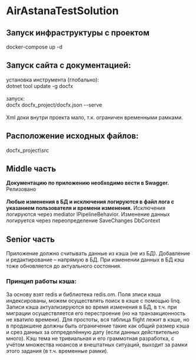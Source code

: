 # AirAstanaTestSolution

## Запуск инфраструктуры с проектом<br>
docker-compose up -d<br>

## Запуск сайта с документацией:<br>
установка инструмента (глобально):<br>
dotnet tool update -g docfx<br>
<br>
запуск:<br>
docfx docfx_project/docfx.json --serve<br>
<br>
Xml доки внутри проекта мало, т.к. ограничен временными рамками.<br>

## Расположение исходных файлов:<br>
docfx_project\src<br>

## Middle часть
**Документацию по приложению необходимо вести в Swagger.** Релизовано<br>
<br>
**Любые изменения в БД и исключения логируются в файл лога с указанием пользователя и времени изменения.** Исключения логируются через mediator IPipelineBehavior. Изменение данных логируется через переопределение SaveChanges DbContext<br>

## Senior часть
Приложение должно считывать данные из кэша (не из БД). Добавление и редактирование – напрямую в БД.
При изменении данных в БД кэш тоже обновляется до актуального состояния.
### Принцип работы кэша:<br>
За основу взят redis и библиотека redis.om. Поля зписи кэша индексированы, можем осуществлять поиск в кэше с помощью linq. Записи кэша актуализируются во время изменения в БД, в т.ч. при миграции осуществляется его перестроение (но на транзакционность не хватило времени). Для простоты, вся таблица flight лежит в кэше, но в продакшене должны быть ограничение такие как общий размер кэша и срез данных за оппределённую дату (если данных действительно много). Кэш тема не тривиальная и его граммотная разработка, с учётом множества нюансов и внештатных ситуаций, выходит за рамки этого задания (в т.ч. временные рамки).<br>
